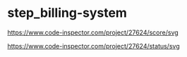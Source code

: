 # step_billing-system

https://www.code-inspector.com/project/27624/score/svg

https://www.code-inspector.com/project/27624/status/svg
